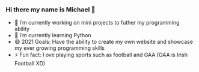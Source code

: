 ### Hi there my name is Michael 👋

- 🔭 I’m currently working on mini projects to futher my programming ability
- 🌱 I’m currently learning Python
- 😄 2021 Goals: Have the ability to create my own website and showcase my ever growing programming skills
- ⚡ Fun fact: I ove playing sports such as football and GAA (GAA is Irish Football XD)
###

<!--
**mikel112543/mikel112543** is a ✨ _special_ ✨ repository because its `README.md` (this file) appears on your GitHub profile.

<img align="center" src="https://github-readme-stats.vercel.app/api/<CARD_TYPE>/?username=<mikel112543>&theme=<dark>" />

Here are some ideas to get you started:


-->
